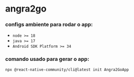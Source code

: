 # angra2go

### configs ambiente para rodar o app:
- `node >= 18`
- `java >= 17`
- `Android SDK Platform >= 34`

### comando usado para gerar o app:
`npx @react-native-community/cli@latest init Angra2GoApp`
